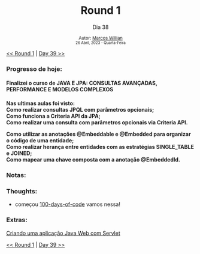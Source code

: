 <div align="center">
  <h1>Round 1</h1>
  <p>Dia 38</p>

  <sub>
    Autor: <a href="https://github.com/marcosmwx" target="_blank">Marcos Willian</a>
    <br>
    <small>26 Abril, 2023 -  Quarta-Feira</small>
  </sub>
</div>

[<< Round 1](./README.MD) | [Day 39 >>](dia039.md)

### Progresso de hoje:

<h4>Finalizei o curso de JAVA E JPA: CONSULTAS AVANÇADAS, PERFORMANCE E MODELOS COMPLEXOS<h4>
<p>Nas ultimas aulas foi visto: <br>
Como realizar consultas JPQL com parâmetros opcionais;<br>
Como funciona a Criteria API da JPA;<br>
Como realizar uma consulta com parâmetros opcionais via Criteria API.<br>

Como utilizar as anotações @Embeddable e @Embedded para organizar o código de uma entidade;<br>
Como realizar herança entre entidades com as estratégias SINGLE_TABLE e JOINED;<br>
Como mapear uma chave composta com a anotação @EmbeddedId.<br>

### Notas:

### Thoughts:

- começou [100-days-of-code](https://github.com/marcosmwx/100DaysOfCode) vamos nessa!

### Extras:

[Criando uma aplicação Java Web com Servlet](https://www.alura.com.br/artigos/criando-uma-aplicacao-java-web-com-servlet)

[<< Round 1](./README.MD) | [Day 39 >>](dia039.md)
